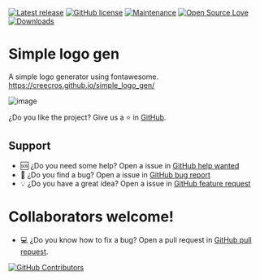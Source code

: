 [![Latest release](https://img.shields.io/github/v/release/creecros/simple_logo_gen.svg?display_name=tag&include_prereleases&sort=semver)](https://github.com/creecros/simple_logo_gen/releases/latest)
[![GitHub license](https://img.shields.io/github/license/creecros/simple_logo_gen.svg)](https://github.com/creecros/simple_logo_gen/blob/master/LICENSE)
[![Maintenance](https://img.shields.io/badge/Maintained%3F-yes-green.svg)](https://github.com/creecros/simple_logo_gen/graphs/contributors)
[![Open Source Love](https://badges.frapsoft.com/os/v1/open-source.svg?v=103)]()
[![Downloads](https://img.shields.io/github/downloads/creecros/simple_logo_gen/total.svg)](https://github.com/creecros/simple_logo_gen/releases)

# Simple logo gen
A simple logo generator using fontawesome.
https://creecros.github.io/simple_logo_gen/

![image](https://user-images.githubusercontent.com/26339368/55569084-ecf14f80-56ce-11e9-9fd5-8d8ee03a257e.png)

¿Do you like the project? Give us a :star: in [GitHub](https://github.com/creecros/simple_logo_gen).
## Support
 - :sos: ¿Do you need some help? Open a issue in [GitHub help wanted](https://github.com/creecros/simple_logo_gen/issues/new?assignees=&labels=help+wanted&template=help-wanted.md&title=%5BHELP%5D)
 - :bug: ¿Do you find a bug? Open a issue in [GitHub bug report](https://github.com/creecros/simple_logo_gen/issues/new?assignees=&labels=bug&template=bug_report.md&title=%5BBUG%5D)
 - :bulb: ¿Do you have a great idea? Open a issue in [GitHub feature request](https://github.com/creecros/simple_logo_gen/issues/new?assignees=&labels=enhancement&template=feature_request.md&title=%5BFEATURE%5D)
# Collaborators welcome!
 - :computer: ¿Do you know how to fix a bug? Open a pull request in [GitHub pull repuest](https://github.com/creecros/simple_logo_gen/compare).
 
[![GitHub Contributors](https://contrib.rocks/image?repo=creecros/simple_logo_gen)](https://github.com/creecros/simple_logo_gen/graphs/contributors)

